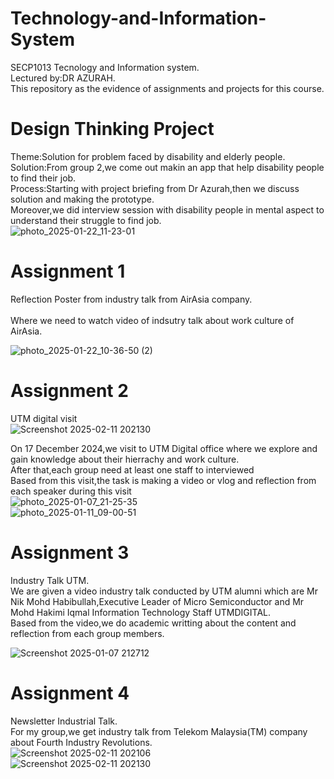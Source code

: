 # Technology-and-Information-System
SECP1013 Tecnology and Information system.<br/> 
Lectured by:DR AZURAH.<br/> 
This repository as the evidence of assignments and projects for this course.<br/> 
# Design Thinking Project 
Theme:Solution for problem faced by disability and elderly people.<br/>
Solution:From group 2,we come out makin an app that help disability people to find their job.<br/>
Process:Starting with project briefing from Dr Azurah,then we discuss solution and making the prototype.<br/>
Moreover,we did interview session with disability people in mental aspect to understand their struggle to find job.<br/>
![photo_2025-01-22_11-23-01](https://github.com/user-attachments/assets/2d43bdee-efed-425d-a6be-f8262c6dc2c9)

# Assignment 1
Reflection Poster from industry talk from AirAsia company.<br/>  
Where we need to watch video of indsutry talk about work culture of AirAsia.

![photo_2025-01-22_10-36-50 (2)](https://github.com/user-attachments/assets/daa860ed-d72c-46c4-af6b-3dc5a28dbe88)


# Assignment 2
UTM digital visit<br/> ![Screenshot 2025-02-11 202130](https://github.com/user-attachments/assets/19219ace-f735-4a5d-9943-d1b098723b17)

On 17 December 2024,we visit to UTM Digital office where we explore and gain knowledge about their hierrachy and work culture.<br/>
After that,each group need at least one staff to interviewed<br/> 
Based from this visit,the task is making a video or vlog and reflection from each speaker during this visit<br/>
![photo_2025-01-07_21-25-35](https://github.com/user-attachments/assets/a9dec067-4212-416d-89d5-824445d726c7)
<br/>
![photo_2025-01-11_09-00-51](https://github.com/user-attachments/assets/c7ed2fbe-1eb0-43b6-990b-27990d4afd68)


# Assignment 3
Industry Talk UTM. <br/>
We are given a video industry talk conducted by UTM alumni which are Mr Nik Mohd Habibullah,Executive Leader of Micro Semiconductor and Mr Mohd Hakimi Iqmal Information Technology Staff UTMDIGITAL. <br/>
Based from the video,we do academic writting about the content and reflection from each group members.<br/>

![Screenshot 2025-01-07 212712](https://github.com/user-attachments/assets/aacce279-cf2b-4c66-89e4-ee3c240a4f3d)

# Assignment 4
Newsletter Industrial Talk.<br/>
For my group,we get industry talk from Telekom Malaysia(TM) company about Fourth Industry Revolutions.<br/>
![Screenshot 2025-02-11 202106](https://github.com/user-attachments/assets/d93c6c8b-9245-4cb2-8b3d-2c01a9495dc5)
<br/>
![Screenshot 2025-02-11 202130](https://github.com/user-attachments/assets/10f4c2e7-ce73-4fe0-965d-fc919c7c038c)



